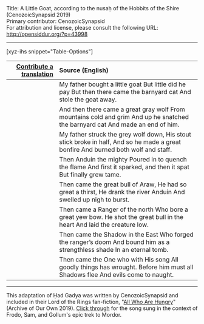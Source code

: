 <html>
<head></head>
<body>
Title: A Little Goat, according to the nusaḥ of the Hobbits of the Shire (CenozoicSynapsid 2019)<br />
Primary contributor: CenozoicSynapsid<br />
For attribution and license, please consult the following URL: <a href="http://opensiddur.org/?p=43998">http://opensiddur.org/?p=43998</a>
<p />
<hr />

[xyz-ihs snippet="Table-Options"]<table style="margin-left: auto; margin-right: auto;" class="draggable">
<thead><tr><th id="x" style="text-align: right;"><a href="/contribute/translation/">Contribute a translation</a></th><th style="text-align: left;">Source (English)</th></tr></thead>
<tbody>
<tr><td style="vertical-align:top;">
<div class="liturgy" lang="he" style="text-align: right;">

</div></td>

<td style="vertical-align:top;">
<div class="english" lang="en" style="text-align: left;">
My father bought a little goat
But little did he pay
But then there came the barnyard cat
And stole the goat away.
</div></td></tr>


<tr><td style="vertical-align:top;">
<div class="liturgy" lang="he" style="text-align: right;">

</div></td>

<td style="vertical-align:top;">
<div class="english" lang="en" style="text-align: left;">
And then there came a great gray wolf
From mountains cold and grim
And up he snatched the barnyard cat
And made an end of him.
</div></td></tr>


<tr><td style="vertical-align:top;">
<div class="liturgy" lang="he" style="text-align: right;">

</div></td>

<td style="vertical-align:top;">
<div class="english" lang="en" style="text-align: left;">
My father struck the grey wolf down,
His stout stick broke in half,
And so he made a great bonfire
And burned both wolf and staff.
</div></td></tr>


<tr><td style="vertical-align:top;">
<div class="liturgy" lang="he" style="text-align: right;">

</div></td>

<td style="vertical-align:top;">
<div class="english" lang="en" style="text-align: left;">
Then Anduin the mighty
Poured in to quench the flame
And first it sparked, and then it spat
But finally grew tame.
</div></td></tr>


<tr><td style="vertical-align:top;">
<div class="liturgy" lang="he" style="text-align: right;">

</div></td>

<td style="vertical-align:top;">
<div class="english" lang="en" style="text-align: left;">
Then came the great bull of Araw,
He had so great a thirst,
He drank the river Anduin
And swelled up nigh to burst.
</div></td></tr>


<tr><td style="vertical-align:top;">
<div class="liturgy" lang="he" style="text-align: right;">

</div></td>

<td style="vertical-align:top;">
<div class="english" lang="en" style="text-align: left;">
Then came a Ranger of the north
Who bore a great yew bow.
He shot the great bull in the heart
And laid the creature low.
</div></td></tr>


<tr><td style="vertical-align:top;">
<div class="liturgy" lang="he" style="text-align: right;">

</div></td>

<td style="vertical-align:top;">
<div class="english" lang="en" style="text-align: left;">
Then came the Shadow in the East
Who forged the ranger’s doom
And bound him as a strengthless shade
In an eternal tomb.
</div></td></tr>


<tr><td style="vertical-align:top;">
<div class="liturgy" lang="he" style="text-align: right;">

</div></td>

<td style="vertical-align:top;">
<div class="english" lang="en" style="text-align: left;">
Then came the One who with His song
All goodly things has wrought.
Before him must all Shadows flee
And evils come to naught.
</div></td></tr>
</tbody></table>

<hr />

This adaptation of Ḥad Gadya was written by CenozoicSynapsid and included in their Lord of the Rings fan-fiction, "<a href="https://archiveofourown.org/works/18025313">All Who Are Hungry</a>" (Archive of Our Own 2019). <a href="https://archiveofourown.org/works/18025313">Click through</a> for the song sung in the context of Frodo, Sam, and Gollum's epic trek to Mordor.

&nbsp;
</body>
</html>